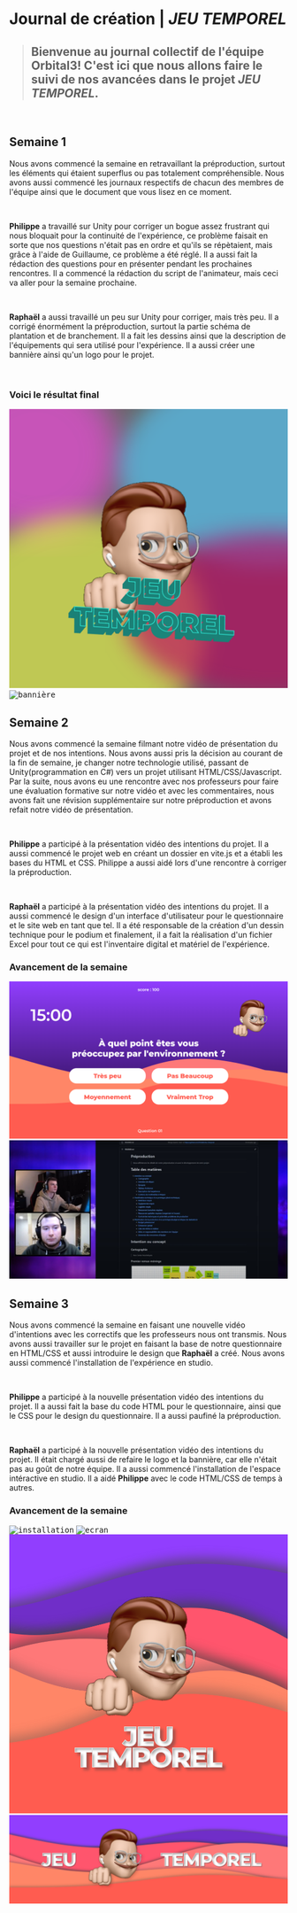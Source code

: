 # Journal de création | *JEU TEMPOREL*
> ## Bienvenue au journal collectif de l'équipe Orbital3! C'est ici que nous allons faire le suivi de nos avancées dans le projet _**JEU TEMPOREL**_.
<br>

## Semaine 1

Nous avons commencé la semaine en retravaillant la préproduction, surtout les éléments qui étaient superflus ou pas totalement compréhensible. Nous avons aussi commencé les journaux respectifs de chacun des membres de l'équipe ainsi que le document que vous lisez en ce moment. 

<br>

**Philippe** a travaillé sur Unity pour corriger un bogue assez frustrant qui nous bloquait pour la continuité de l'expérience, ce problème faisait en sorte que nos questions n'était pas en ordre et qu'ils se répètaient, mais grâce à l'aide de Guillaume, ce problème a été réglé. Il a aussi fait la rédaction des questions pour en présenter pendant les prochaines rencontres. Il a commencé la rédaction du script de l'animateur, mais ceci va aller pour la semaine prochaine.

<br>

**Raphaël** a aussi travaillé un peu sur Unity pour corriger, mais très peu. Il a corrigé énormément la préproduction, surtout la partie schéma de plantation et de branchement. Il a fait les dessins ainsi que la description de l'équipements qui sera utilisé pour l'expérience. Il a aussi créer une bannière ainsi qu'un logo pour le projet. 

<br>

### **Voici le résultat final**
<kbd>![logo](../web/medias/logo-site.png)</kbd>
<kbd>![bannière](../web/medias/banniere_temporalis.png)</kbd>

## Semaine 2

Nous avons commencé la semaine filmant notre vidéo de présentation du projet et de nos intentions. Nous avons aussi pris la décision au courant de la fin de semaine, je changer notre technologie utilisé, passant de Unity(programmation en C#) vers un projet utilisant HTML/CSS/Javascript. Par la suite, nous avons eu une rencontre avec nos professeurs pour faire une évaluation formative sur notre vidéo et avec les commentaires, nous avons fait une révision supplémentaire sur notre préproduction et avons refait notre vidéo de présentation.

<br>

**Philippe** a participé à la présentation vidéo des intentions du projet. Il a aussi commencé le projet web en créant un dossier en vite.js et a établi les bases du HTML et CSS. Philippe a aussi aidé lors d'une rencontre à corriger la préproduction.

<br>

**Raphaël** a participé à la présentation vidéo des intentions du projet. Il a aussi commencé le design d'un interface d'utilisateur pour le questionnaire et le site web en tant que tel. Il a été responsable de la création d'un dessin technique pour le podium et finalement, il a fait la réalisation d'un fichier Excel pour tout ce qui est l'inventaire digital et matériel de l'expérience.

### **Avancement de la semaine**
<kbd>![quiz](../production/medias/v3.png)</kbd>
<kbd>![vidéo](../production/medias/semaine-2.2-philippe.png)</kbd>


## Semaine 3
Nous avons commencé la semaine en faisant une nouvelle vidéo d'intentions avec les correctifs que les professeurs nous ont transmis. Nous avons aussi travailler sur le projet en faisant la base de notre questionnaire en HTML/CSS et aussi introduire le design que **Raphaël** a créé. Nous avons aussi commencé l'installation de l'expérience en studio. 

<br>

**Philippe** a participé à la nouvelle présentation vidéo des intentions du projet. Il a aussi fait la base du code HTML pour le questionnaire, ainsi que le CSS pour le design du questionnaire. Il a aussi paufiné la préproduction.

<br>

**Raphaël** a participé à la nouvelle présentation vidéo des intentions du projet. Il était chargé aussi de refaire le logo et la bannière, car elle n'était pas au goût de notre équipe. Il a aussi commencé l'installation de l'espace intéractive en studio. Il a aidé **Philippe** avec le code HTML/CSS de temps à autres.

### **Avancement de la semaine**
<kbd>![installation](medias/image_installation.jpg)</kbd>
<kbd>![ecran](medias/image_ecran.jpg)</kbd>
<kbd>![logo](../web/medias/logo.png)</kbd>
<kbd>![banniere](../web/medias/Banniere.png)</kbd>

<!-- ## Semaine 4

## Semaine 5

## Semaine 6

## Semaine 7

## Semaine 8

## Semaine 9 -->






